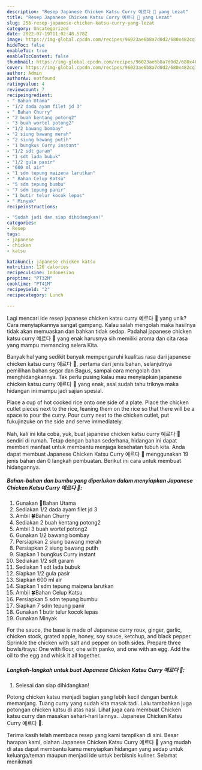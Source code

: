 ```yaml
---
description: "Resep Japanese Chicken Katsu Curry 예르다 🍛 yang Lezat"
title: "Resep Japanese Chicken Katsu Curry 예르다 🍛 yang Lezat"
slug: 256-resep-japanese-chicken-katsu-curry-yang-lezat
category: Uncategorized
date: 2022-07-19T11:02:48.578Z
image: https://img-global.cpcdn.com/recipes/96023ae6b8a7d0d2/680x482cq70/japanese-chicken-katsu-curry-예르다-foto-resep-utama.jpg
hideToc: false
enableToc: true
enableTocContent: false
thumbnail: https://img-global.cpcdn.com/recipes/96023ae6b8a7d0d2/680x482cq70/japanese-chicken-katsu-curry-예르다-foto-resep-utama.jpg
cover: https://img-global.cpcdn.com/recipes/96023ae6b8a7d0d2/680x482cq70/japanese-chicken-katsu-curry-예르다-foto-resep-utama.jpg
author: Admin
authorAv: notfound
ratingvalue: 4
reviewcount: 7
recipeingredient:
- " Bahan Utama"
- "1/2 dada ayam filet jd 3"
- " Bahan Churry"
- "2 buah kentang potong2"
- "3 buah wortel potong2"
- "1/2 bawang bombay"
- "2 siung bawang merah"
- "2 siung bawang putih"
- "1 bungkus Curry instant"
- "1/2 sdt garam"
- "1 sdt lada bubuk"
- "1/2 gula pasir"
- "600 ml air"
- "1 sdm tepung maizena larutkan"
- " Bahan Celup Katsu"
- "5 sdm tepung bumbu"
- "7 sdm tepung panir"
- "1 butir telur kocok lepas"
- " Minyak"
recipeinstructions:

- "Sudah jadi dan siap dihidangkan!"
categories:
- Resep
tags:
- japanese
- chicken
- katsu

katakunci: japanese chicken katsu 
nutrition: 126 calories
recipecuisine: Indonesian
preptime: "PT32M"
cooktime: "PT41M"
recipeyield: "2"
recipecategory: Lunch

---
```





Lagi mencari ide resep japanese chicken katsu curry 예르다 🍛 yang unik? Cara menyiapkannya sangat gampang. Kalau salah mengolah maka hasilnya tidak akan memuaskan dan bahkan tidak sedap. Padahal japanese chicken katsu curry 예르다 🍛 yang enak harusnya sih memiliki aroma dan cita rasa yang mampu memancing selera Kita.





Banyak hal yang sedikit banyak mempengaruhi kualitas rasa dari japanese chicken katsu curry 예르다 🍛, pertama dari jenis bahan, selanjutnya pemilihan bahan segar dan Bagus, sampai cara mengolah dan menghidangkannya. Tak perlu pusing kalau mau menyiapkan japanese chicken katsu curry 예르다 🍛 yang enak,      asal sudah tahu triknya maka hidangan ini mampu jadi sajian spesial.














Place a cup of hot cooked rice onto one side of a plate. Place the chicken cutlet pieces next to the rice, leaning them on the rice so that there will be a space to pour the curry. Pour curry next to the chicken cutlet, put fukujinzuke on the side and serve immediately.






Nah, kali ini kita coba, yuk, buat japanese chicken katsu curry 예르다 🍛 sendiri di rumah. Tetap dengan bahan sederhana, hidangan ini dapat memberi manfaat untuk membantu menjaga kesehatan tubuh kita. Anda dapat membuat Japanese Chicken Katsu Curry 예르다 🍛 menggunakan 19 jenis bahan dan 0 langkah pembuatan. Berikut ini cara untuk membuat hidangannya.

<!--inarticleads1-->

##### Bahan-bahan dan bumbu yang diperlukan dalam menyiapkan Japanese Chicken Katsu Curry 예르다 🍛:

1. Gunakan  🍗Bahan Utama
1. Sediakan 1/2 dada ayam filet jd 3
1. Ambil  🍀Bahan Churry
1. Sediakan 2 buah kentang potong2
1. Ambil 3 buah wortel potong2
1. Gunakan 1/2 bawang bombay
1. Persiapkan 2 siung bawang merah
1. Persiapkan 2 siung bawang putih
1. Siapkan 1 bungkus Curry instant
1. Sediakan 1/2 sdt garam
1. Sediakan 1 sdt lada bubuk
1. Siapkan 1/2 gula pasir
1. Siapkan 600 ml air
1. Siapkan 1 sdm tepung maizena larutkan
1. Ambil  🍀Bahan Celup Katsu
1. Persiapkan 5 sdm tepung bumbu
1. Siapkan 7 sdm tepung panir
1. Gunakan 1 butir telur kocok lepas
1. Gunakan  Minyak


For the sauce, the base is made of Japanese curry roux, ginger, garlic, chicken stock, grated apple, honey, soy sauce, ketchup, and black pepper. Sprinkle the chicken with salt and pepper on both sides. Prepare three bowls/trays: One with flour, one with panko, and one with an egg. Add the oil to the egg and whisk it all together. 

<!--inarticleads2-->

##### Langkah-langkah untuk buat Japanese Chicken Katsu Curry 예르다 🍛:


1. Selesai dan siap dihidangkan!

Potong chicken katsu menjadi bagian yang lebih kecil dengan bentuk memanjang. Tuang curry yang sudah kita masak tadi. Lalu tambahkan juga potongan chicken katsu di atas nasi. Lihat juga cara membuat Chicken katsu curry dan masakan sehari-hari lainnya.. Japanese Chicken Katsu Curry 예르다 🍛. 

Terima kasih telah membaca resep yang kami tampilkan di sini. Besar harapan kami, olahan Japanese Chicken Katsu Curry 예르다 🍛 yang mudah di atas dapat membantu kamu menyiapkan hidangan yang sedap untuk keluarga/teman maupun menjadi ide untuk berbisnis kuliner. Selamat menikmati
